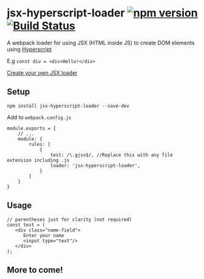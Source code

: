 # jsx-hyperscript-loader [![npm version](https://badge.fury.io/js/jsx-hyperscript-loader.svg)](https://badge.fury.io/js/jsx-hyperscript-loader) [![Build Status](https://travis-ci.org/nik-m2/jsx-hyperscript-loader.svg?branch=master)](https://travis-ci.org/nik-m2/jsx-hyperscript-loader)

A webpack loader for using JSX (HTML inside JS) to create DOM elements using [Hyperscript](https://www.npmjs.com/package/hyperscript)

E.g `const div = <div>Hello!</div>`

[Create your own JSX loader](https://github.com/nik-m2/generic-jsx-loader)

## Setup

`npm install jsx-hyperscript-loader --save-dev`

Add to `webpack.config.js`
```
module.exports = {
    // ...
    module: {
        rules: [
            {
                test: /\.gjsx$/, //Replace this with any file extension including .js
                loader: 'jsx-hyperscript-loader',
            }
        ]
    }
}
```

## Usage

```
// parentheses just for clarity (not required) 
const test = (
   <div class="name-field">
      Enter your name
      <input type="text"/>
   </div>
);
```

## More to come!

